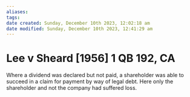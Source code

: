 ```yaml
---
aliases: 
tags: 
date created: Sunday, December 10th 2023, 12:02:18 am
date modified: Sunday, December 10th 2023, 12:41:29 am
---
```


# Lee v Sheard [1956] 1 QB 192, CA

Where a dividend was declared but not paid, a shareholder was able to succeed in a claim for payment by way of legal debt. Here only the shareholder and not the company had suffered loss.
